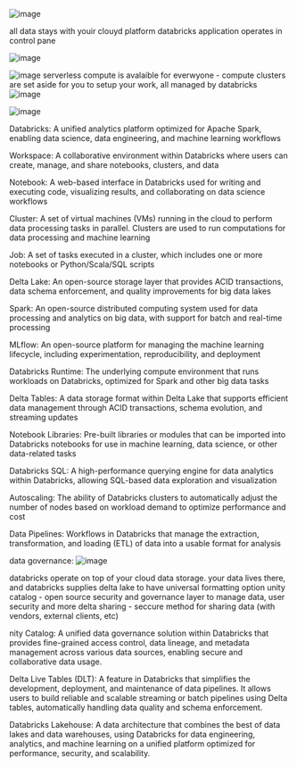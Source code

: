 ![image](https://github.com/user-attachments/assets/04103854-b05c-438f-8124-b7d3b740aacc)

all data stays with youir clouyd platform 
databricks application operates in control pane 

![image](https://github.com/user-attachments/assets/e760d583-c57d-4ecd-82ae-b33091935ee5)

![image](https://github.com/user-attachments/assets/574ede8c-b390-4985-9ca1-d1df5ff40e6a)
serverless compute is avalaible for everwyone - compute clusters are set aside for you to setup your work, all managed by databricks
![image](https://github.com/user-attachments/assets/89cc08ff-dce2-46a9-ba61-acb4dc2f5a96)


![image](https://github.com/user-attachments/assets/0b304bc2-2607-470f-aabe-07631f53c8d4)


Databricks: A unified analytics platform optimized for Apache Spark, enabling data science, data engineering, and machine learning workflows

Workspace: A collaborative environment within Databricks where users can create, manage, and share notebooks, clusters, and data

Notebook: A web-based interface in Databricks used for writing and executing code, visualizing results, and collaborating on data science workflows

Cluster: A set of virtual machines (VMs) running in the cloud to perform data processing tasks in parallel. Clusters are used to run computations for data processing and machine learning

Job: A set of tasks executed in a cluster, which includes one or more notebooks or Python/Scala/SQL scripts

Delta Lake: An open-source storage layer that provides ACID transactions, data schema enforcement, and quality improvements for big data lakes

Spark: An open-source distributed computing system used for data processing and analytics on big data, with support for batch and real-time processing

MLflow: An open-source platform for managing the machine learning lifecycle, including experimentation, reproducibility, and deployment

Databricks Runtime: The underlying compute environment that runs workloads on Databricks, optimized for Spark and other big data tasks

Delta Tables: A data storage format within Delta Lake that supports efficient data management through ACID transactions, schema evolution, and streaming updates

Notebook Libraries: Pre-built libraries or modules that can be imported into Databricks notebooks for use in machine learning, data science, or other data-related tasks

Databricks SQL: A high-performance querying engine for data analytics within Databricks, allowing SQL-based data exploration and visualization

Autoscaling: The ability of Databricks clusters to automatically adjust the number of nodes based on workload demand to optimize performance and cost

Data Pipelines: Workflows in Databricks that manage the extraction, transformation, and loading (ETL) of data into a usable format for analysis



data governance:
![image](https://github.com/user-attachments/assets/1cc9ce49-3f61-4c0a-b1bf-84eaba9a144c)

databricks operate on top of your cloud data storage. your data lives there, and databricks supplies delta lake to have universal formatting option
unity catalog - open source security and governance layer to manage data, user security and more
delta sharing - seccure method for sharing data (with vendors, external clients, etc)

nity Catalog: A unified data governance solution within Databricks that provides fine-grained access control, data lineage, and metadata management across various data sources, enabling secure and collaborative data usage.

Delta Live Tables (DLT): A feature in Databricks that simplifies the development, deployment, and maintenance of data pipelines. It allows users to build reliable and scalable streaming or batch pipelines using Delta tables, automatically handling data quality and schema enforcement.

Databricks Lakehouse: A data architecture that combines the best of data lakes and data warehouses, using Databricks for data engineering, analytics, and machine learning on a unified platform optimized for performance, security, and scalability.
